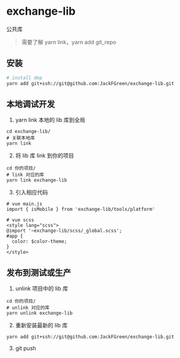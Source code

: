 # exchange-lib
公共库  
> 需要了解 yarn link，yarn add git_repo

## 安装
```sh
# install dep
yarn add git+ssh://git@github.com:JackFGreen/exchange-lib.git
```

## 本地调试开发
1. yarn link 本地的 lib 库到全局
```
cd exchange-lib/
# 关联本地库
yarn link
```

2. 将 lib 库 link 到你的项目
```
cd 你的项目/
# link 对应的库
yarn link exchange-lib
```

3. 引入相应代码
```
# vue main.js
import { isMobile } from 'exchange-lib/tools/platform'

# vue scss
<style lang="scss">
@import '~exchange-lib/scss/_global.scss';
#app {
  color: $color-theme;
}
</style>
```

## 发布到测试或生产
1. unlink 项目中的 lib 库
```
cd 你的项目/
# unlink 对应的库
yarn unlink exchange-lib
```

2. 重新安装最新的 lib 库
```
yarn add git+ssh://git@github.com:JackFGreen/exchange-lib.git
```

3. git push
